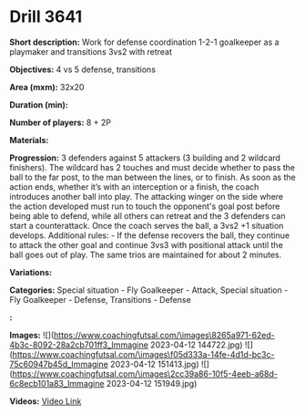 # Drill 3641

**Short description:**
Work for defense coordination 1-2-1 goalkeeper as a playmaker and transitions 3vs2 with retreat

**Objectives:**
4 vs 5 defense, transitions

**Area (mxm):**
32x20

**Duration (min):**


**Number of players:**
8 + 2P

**Materials:**


**Progression:**
3 defenders against 5 attackers (3 building and 2 wildcard finishers). The wildcard has 2 touches and must decide whether to pass the ball to the far post, to the man between the lines, or to finish. As soon as the action ends, whether it’s with an interception or a finish, the coach introduces another ball into play. The attacking winger on the side where the action developed must run to touch the opponent's goal post before being able to defend, while all others can retreat and the 3 defenders can start a counterattack. Once the coach serves the ball, a 3vs2 +1 situation develops. Additional rules: - If the defense recovers the ball, they continue to attack the other goal and continue 3vs3 with positional attack until the ball goes out of play. The same trios are maintained for about 2 minutes.

**Variations:**


**Categories:**
Special situation - Fly Goalkeeper - Attack, Special situation - Fly Goalkeeper - Defense, Transitions - Defense

**:**


**Images:**
![](https://www.coachingfutsal.com/\images\8265a971-62ed-4b3c-8092-28a2cb701ff3_Immagine 2023-04-12 144722.jpg)
![](https://www.coachingfutsal.com/\images\f05d333a-14fe-4d1d-bc3c-75c60947b45d_Immagine 2023-04-12 151413.jpg)
![](https://www.coachingfutsal.com/\images\2cc39a86-10f5-4eeb-a68d-6c8ecb101a83_Immagine 2023-04-12 151949.jpg)

**Videos:**
[Video Link](https://www.youtube.com/embed/UZF9khQzCw4)

